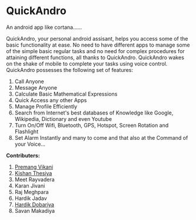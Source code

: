 # QuickAndro

An android app like cortana......

QuickAndro, your personal android assisant, helps you access some of the basic functionality at ease. No need to have different apps to manage some of the simple basic regular tasks and no need for complex procedures for attaining different functions, all thanks to QuickAndro. QuickAndro wakes on the shake of mobile to complete your tasks using voice control.
QuickAndro possesses the following set of features:

1. Call Anyone
2. Message Anyone
3. Calculate Basic Mathematical Expressions
4. Quick Access any other Apps
5. Manage Profile Efficiently
6. Search from Internet's best databases of Knowledge like Google, Wikipedia, Dictionary and even Youtube
7. Turn On/Off Wifi, Bluetooth, GPS, Hotspot, Screen Rotation and Flashlight
8. Set Alarm Instantly and many to come and that also at the Command of your Voice...

<b>Contributers:</b> <br>
1. <a href="https://github.com/vikiCoder">Premang Vikani</a> <br>
2. <a href="https://github.com/thesiyakishan">Kishan Thesiya</a> <br>
3. Meet Rayvadera <br>
4. Karan Jivani <br>
5. Raj Meghpara <br>
6. Hardik Jadav <br>
7. <a href="https://github.com/hardik997">Hardik Dobariya</a> <br>
8. Savan Makadiya
